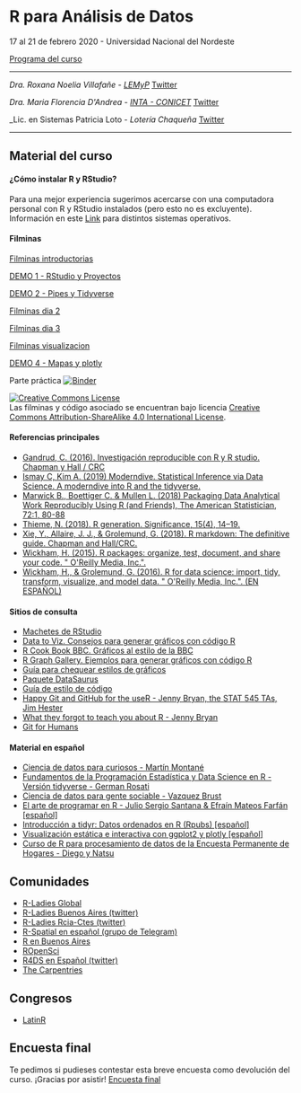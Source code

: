 # R para Análisis de Datos

17 al 21 de febrero 2020 - Universidad Nacional del Nordeste

[Programa del curso]()

----------

_Dra. Roxana Noelia Villafañe - [LEMyP](roxananoelia.netlify.com)_ 
<a href="https://twitter.com/data_datum" class="twitter-follow-button" data-show-count="false">Twitter</a>

_Dra. Maria Florencia D'Andrea - [INTA - CONICET](https://flor14.github.io/online-cv-es/)_
<a href="https://twitter.com/cantoflor_87" class="twitter-follow-button" data-show-count="false">Twitter</a>

_Lic. en Sistemas Patricia Loto - _Lotería Chaqueña_
<a href="https://twitter.com/patriloto" class="twitter-follow-button" data-show-count="false">Twitter</a>

----------

## Material del curso
#### ¿Cómo instalar R y RStudio? 
 Para una mejor experiencia sugerimos acercarse con una computadora personal con R y RStudio instalados (pero esto no es excluyente). Información en este [Link](https://github.com/pachamaltese/tutoriales/blob/master/2019-04-24-instalar-r.md) para distintos sistemas operativos.
 
#### Filminas

[Filminas introductorias](https://flor14.github.io/intro_r/intro_r.html) 

[DEMO 1 - RStudio y Proyectos]()

[DEMO 2 - Pipes y Tidyverse]()

[Filminas dia 2]() 

[Filminas dia 3]() 

[Filminas visualizacion](https://flor14.github.io/visualizacion_2020/visualizacion#1) 

[DEMO 4 - Mapas y plotly](https://github.com/flor14/r_cai_2019/blob/curso/muestra_mapas_plotly_CAI.R)



Parte práctica [![Binder](https://mybinder.org/badge_logo.svg)]()

<a rel="license" href="https://creativecommons.org/licenses/by-sa/4.0/deed.es_ES"><img alt="Creative Commons License" style="border-width:0" src="https://i.creativecommons.org/l/by-sa/4.0/88x31.png" /></a><br /> Las filminas y código asociado se encuentran bajo licencia <a rel="license" href="https://creativecommons.org/licenses/by-sa/4.0/deed.es_ES">Creative Commons Attribution-ShareAlike 4.0 International License</a>.

#### Referencias principales

* [Gandrud, C. (2016). Investigación reproducible con R y R studio. Chapman y Hall / CRC](https://github.com/christophergandrud/Rep-Res-Book)
* [Ismay C, Kim A. (2019) Moderndive. Statistical Inference via Data Science. A moderndive into R and the tidyverse.](https://moderndive.com/)
* [Marwick B.,  Boettiger C. & Mullen L. (2018) Packaging Data  Analytical Work Reproducibly Using R (and Friends), The American Statistician, 72:1, 80-88](https://www.tandfonline.com/doi/full/10.1080/00031305.2017.1375986)
* [Thieme, N. (2018). R generation. Significance, 15(4), 14–19. 
](https://rss.onlinelibrary.wiley.com/doi/10.1111/j.1740-9713.2018.01169.x)
* [Xie, Y., Allaire, J. J., & Grolemund, G. (2018). R markdown: The definitive guide. Chapman and Hall/CRC.](https://bookdown.org/yihui/rmarkdown/)
* [Wickham, H. (2015). R packages: organize, test, document, and share your code. " O'Reilly Media, Inc.".](http://r-pkgs.had.co.nz)
* [Wickham, H., & Grolemund, G. (2016). R for data science: import, tidy, transform, visualize, and model data. " O'Reilly Media, Inc.". (EN ESPAÑOL)](https://es.r4ds.hadley.nz/)

#### Sitios de consulta

* [Machetes de RStudio](https://www.rstudio.com/resources/cheatsheets/)
* [Data to Viz. Consejos para generar gráficos con código R](https://www.data-to-viz.com/) 
* [R Cook Book BBC. Gráficos al estilo de la BBC](https://bbc.github.io/rcookbook) 
* [R Graph Gallery. Ejemplos para generar gráficos con código R](https://www.r-graph-gallery.com/) 
* [Guía para chequear estilos de gráficos](https://datavizchecklist.stephanieevergreen.com/assets/DataVizChecklist_Feb2018.pdf)
* [Paquete DataSaurus](https://cran.r-project.org/web/packages/datasauRus/vignettes/Datasaurus.html) 
* [Guía de estilo de código](https://style.tidyverse.org/)
* [Happy Git and GitHub for the useR - Jenny Bryan, the STAT 545 TAs, Jim Hester](https://happygitwithr.com/)
* [What they forgot to teach you about R - Jenny Bryan](https://whattheyforgot.org/)
* [Git for Humans](https://speakerdeck.com/alicebartlett/git-for-humans)

#### Material en español
* [Ciencia de datos para curiosos - Martín Montané](https://bookdown.org/martinmontaneb/CienciaDeDatos/)
* [Fundamentos de la Programación Estadística y Data Science en R - Versión tidyverse - German Rosati](https://github.com/gefero/tidy_fund_prog_r)
* [Ciencia de datos para gente sociable - Vazquez Brust](https://bitsandbricks.github.io/ciencia_de_datos_gente_sociable/)
* [El arte de programar en R - Julio Sergio Santana & Efraín Mateos Farfán [español]](http://bit.ly/2N2Y1Y8)
* [Introducción a tidyr: Datos ordenados en R (Rpubs) [español]](http://bit.ly/2AaWV9T)
* [Visualización estática e interactiva con ggplot2 y plotly [español]]( http://bit.ly/2xI2dqH)
* [Curso de R para procesamiento de datos de la Encuesta Permanente de Hogares - Diego y Natsu](https://diegokoz.github.io/Curso_R_EPH_clases/)

## Comunidades
 
 * [R-Ladies Global](https://rladies.org/) 
 * [R-Ladies Buenos Aires (twitter)](https://twitter.com/rladiesba?lang=es) 
 * [R-Ladies Rcia-Ctes (twitter)](https://twitter.com/RLadies_rciacte) 
 * [R-Spatial en español (grupo de Telegram)](https://web.telegram.org/#/im?p=@rspatial_es)
 * [R en Buenos Aires](https://renbaires.github.io/)
 * [ROpenSci](https://ropensci.org/)
 * [R4DS en Español (twitter)](https://twitter.com/r4ds_es?lang=es)
 * [The Carpentries](https://carpentries.org/)
 
## Congresos 
 
 * [LatinR](http://latin-r.com)
  
## Encuesta final

Te pedimos si pudieses contestar esta breve encuesta como devolución del curso. ¡Gracias por asistir!
[Encuesta final]()



